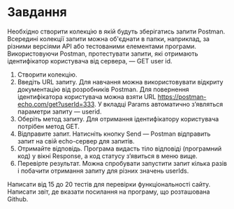 # Завдання

Необхідно створити колекцію в якій будуть зберігатись запити Postman.
Всередині колекції запити можна об&#39;єднати в папки, наприклад, за різними
версіями API або тестованими елементами програми.
Використовуючи Postman, протестувати запити, які отримають
ідентифікатор користувача від сервера, — GET user id.
1. Створити колекцію.
2. Введіть URL запиту. Для навчання можна використовувати відкриту
документацію від розробників Postman. Для повернення ідентифікатора
користувача можна взяти URL https://postman-echo.com/get?userId=333. У вкладці
Params автоматично з’являться параметри запиту — userid.
3. Оберіть метод запиту. Для отримання ідентифікатору користувача
потрібен метод GET.
4. Відправите запит. Натисніть кнопку Send — Postman відправить запит
на свій echo-сервер для запитів.
5. Отримайте відповідь. Програма видасть тіло відповіді (програмний
код) у вікні Response, а код статусу з’явиться в меню вище.
6. Перевірте результат. Можна спробувати запустити запит кілька разів
і побачити отримання запиту для різних значень userIds.

Написати від 15 до 20 тестів для перевірки функціональності сайту.  
Написати звіт, де вказати посилання на програму, що розташована Github.